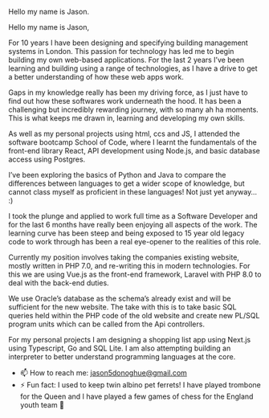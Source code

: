 Hello my name is Jason.

Hello my name is Jason,

For 10 years I have been designing and specifying building management systems in London. This passion for technology has led me to begin building my own web-based applications. For the last 2 years I’ve been learning and building using a range of technologies, as I have a drive to get a better understanding of how these web apps work.

Gaps in my knowledge really has been my driving force, as I just have to find out how these softwares work underneath the hood. It has been a challenging but incredibly rewarding journey, with so many ah ha moments. This is what keeps me drawn in, learning and developing my own skills.

As well as my personal projects using html, ccs and JS, I attended the software bootcamp School of Code, where I learnt the fundamentals of the front-end library React, API development using Node.js, and basic database access using Postgres.

I’ve been exploring the basics of Python and Java to compare the differences between languages to get a wider scope of knowledge, but cannot class myself as proficient in these languages! Not just yet anyway… :)

I took the plunge and applied to work full time as a Software Developer and for the last 6 months have really been enjoying all aspects of the work. The learning curve has been steep and being exposed to 15 year old legacy code to work through has been a real eye-opener to the realities of this role.

Currently my position involves taking the companies existing website, mostly written in PHP 7.0, and re-writing this in modern technologies. For this we are using Vue.js as the front-end framework, Laravel with PHP 8.0 to deal with the back-end duties.

We use Oracle’s database as the schema’s already exist and will be sufficient for the new website. The take with this is to take basic SQL queries held within the PHP code of the old website and create new PL/SQL program units which can be called from the Api controllers.

For my personal projects I am designing a shopping list app using Next.js using Typescript, Go and SQL Lite. I am also attempting building an interpreter to better understand programming languages at the core.
- 📫 How to reach me: jason5donoghue@gmail.com
- ⚡ Fun fact: I used to keep twin albino pet ferrets! I have played trombone for the Queen and I have played a few games of chess for the England youth team 🙂
